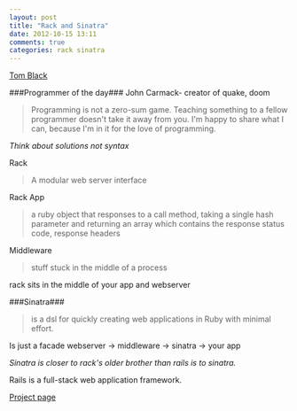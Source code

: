 ```yaml
---
layout: post
title: "Rack and Sinatra"
date: 2012-10-15 13:11
comments: true
categories: rack sinatra
---
```


[Tom Black](https://twitter.com/blacktm)

###Programmer of the day###
John Carmack- creator of quake, doom
>Programming is not a zero-sum game. Teaching something to a fellow programmer doesn't take it away from you. I'm happy to share what I can, because I'm in it for the love of programming.

*Think about solutions not syntax*

Rack
>A modular web server interface

Rack App
>a ruby object that responses to a call method, taking a single hash parameter and returning an array which contains the response status code, response headers

Middleware
>stuff stuck in the middle of a process

rack sits in the middle of your app and webserver

###Sinatra###
>is a dsl for quickly creating web applications in Ruby with minimal effort.

Is just a facade 
webserver -> middleware -> sinatra -> your app

*Sinatra is closer to rack's older brother than rails is to sinatra.*

Rails is a full-stack web application framework.

[Project page](http://www.blacktm.com/docs/talks/building_web_apps_with_rack_and_sinatra)

